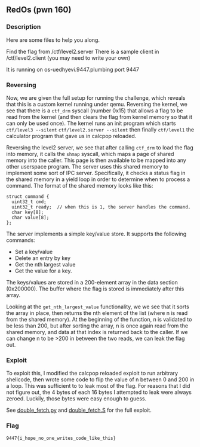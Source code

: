 ## RedOs (pwn 160)

### Description

Here are some files to help you along.

Find the flag from /ctf/level2.server
There is a sample client in /ctf/level2.client (you may need to write
your own)

It is running on os-uedhyevi.9447.plumbing port 9447

### Reversing

Now, we are given the full setup for running the challenge, which
reveals that this is a custom kernel running under qemu. Reversing the
kernel, we see that there is a `ctf_drm` syscall (number 0x15) that
allows a flag to be read from the kernel (and then clears the flag from
kernel memory so that it can only be used once). The kernel runs an init
program which starts `ctf/level3 --silent` `ctf/level2.server --silent`
then finally `ctf/level1` the calculator program that gave us in calcpop
reloaded.

Reversing the level2 server, we see that after calling `ctf_drm` to load
the flag into memory, it calls the `shmap` syscall, which maps a page of
shared memory into the caller. This page is then available to be mapped
into any other userspace program. The server uses this shared memory to
implement some sort of IPC server.  Specifically, it checks a status
flag in the shared memory in a yield loop in order to determine when to
process a command. The format of the shared memory looks like this:

```
struct command {
  uint32_t cmd;
  uint32_t ready;  // when this is 1, the server handles the command.
  char key[8];
  char value[8];
};
```

The server implements a simple key/value store. It supports the
following commands:
 * Set a key/value
 * Delete an entry by key
 * Get the nth largest value
 * Get the value for a key.

The keys/values are stored in a 200-element array in the data section
(0x200000). The buffer where the flag is stored is immediately after
this array. 

Looking at the `get_nth_largest_value` functionality, we we see that it
sorts the array in place, then returns the nth element of the list
(where n is read from the shared memory). At the beginning of the
function, n is validated to be less than 200, but after sorting the
array, n is once again read from the shared memory, and data at that
index is returned back to the caller. If we can change n to be >200 in
between the two reads, we can leak the flag out.

### Exploit

To exploit this, I modified the calcpop reloaded exploit to run
arbitrary shellcode, then wrote some code to flip the value of n between
0 and 200 in a loop. This was sufficient to to leak most of the flag.
For reasons that I did not figure out, the 4 bytes of each 16 bytes I
attempted to leak were always zeroed. Luckily, those bytes were easy
enough to guess.

See
[double_fetch.py](https://github.com/pwning/public-writeup/blob/master/9447ctf2015/pwn160-redos/double_fetch.py)
and
[double_fetch.S](https://github.com/pwning/public-writeup/blob/master/9447ctf2015/pwn160-redos/double_fetch.S)
for the full exploit.

### Flag

`9447{i_hope_no_one_writes_code_like_this}`
